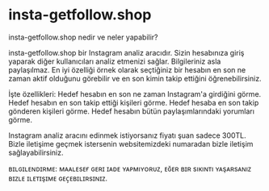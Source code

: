# insta-getfollow.shop
insta-getfollow.shop nedir ve neler yapabilir?

insta-getfollow.shop bir Instagram analiz aracıdır. Sizin hesabınıza giriş yaparak diğer kullanıcıları analiz etmenizi sağlar. Bilgileriniz asla paylaşılmaz. En iyi özelliği örnek olarak seçtiğiniz bir hesabın en son ne zaman aktif olduğunu görebilir ve en son kimin takip ettiğini öğrenebilirsiniz.

İşte özellikleri:
Hedef hesabın en son ne zaman Instagram'a girdiğini görme.
Hedef hesabın en son takip ettiği kişileri görme.
Hedef hesaba en son takip gönderen kişileri görme.
Hedef hesabın bütün paylaşımlarındaki yorumları görme.


Instagram analiz aracını edinmek istiyorsanız fiyatı şuan sadece 300TL. Bizle iletişime geçmek istersenin websitemizdeki numaradan bizle iletişim sağlayabilirsiniz.


ʙɪʟɢɪʟᴇɴᴅɪʀᴍᴇ: ᴍᴀᴀʟᴇsᴇғ ɢᴇʀɪ ɪᴀᴅᴇ ʏᴀᴘᴍıʏᴏʀᴜᴢ, ᴇɢ̆ᴇʀ ʙɪʀ sıᴋıɴᴛı ʏᴀşᴀʀsᴀɴıᴢ ʙɪᴢʟᴇ ɪʟᴇᴛɪşɪᴍᴇ ɢᴇᴄ̧ᴇʙɪʟɪʀsɪɴɪᴢ.
